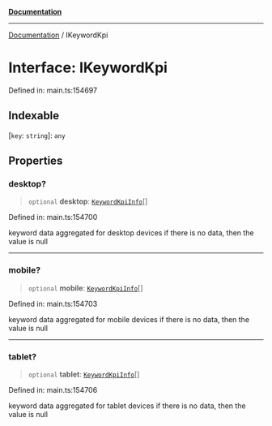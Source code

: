 [**Documentation**](../README.md)

***

[Documentation](../README.md) / IKeywordKpi

# Interface: IKeywordKpi

Defined in: main.ts:154697

## Indexable

\[`key`: `string`\]: `any`

## Properties

### desktop?

> `optional` **desktop**: [`KeywordKpiInfo`](../classes/KeywordKpiInfo.md)[]

Defined in: main.ts:154700

keyword data aggregated for desktop devices
if there is no data, then the value is null

***

### mobile?

> `optional` **mobile**: [`KeywordKpiInfo`](../classes/KeywordKpiInfo.md)[]

Defined in: main.ts:154703

keyword data aggregated for mobile devices
if there is no data, then the value is null

***

### tablet?

> `optional` **tablet**: [`KeywordKpiInfo`](../classes/KeywordKpiInfo.md)[]

Defined in: main.ts:154706

keyword data aggregated for tablet devices
if there is no data, then the value is null
